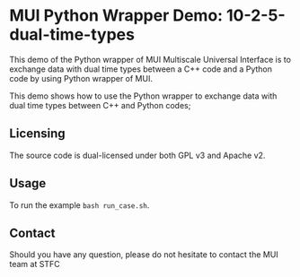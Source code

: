 # MUI Python Wrapper Demo: 10-2-5-dual-time-types
This demo of the Python wrapper of MUI Multiscale Universal Interface is to exchange data with dual time types between a C++ code and a Python code by using Python wrapper of MUI. 

This demo shows how to use the Python wrapper to exchange data with dual time types  between C++ and Python codes;

## Licensing

The source code is dual-licensed under both GPL v3 and Apache v2.

## Usage

To run the example `bash run_case.sh`.

## Contact

Should you have any question, please do not hesitate to contact the MUI team at STFC
